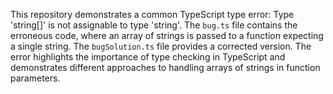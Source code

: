 This repository demonstrates a common TypeScript type error: Type 'string[]' is not assignable to type 'string'. The `bug.ts` file contains the erroneous code, where an array of strings is passed to a function expecting a single string. The `bugSolution.ts` file provides a corrected version.  The error highlights the importance of type checking in TypeScript and demonstrates different approaches to handling arrays of strings in function parameters.